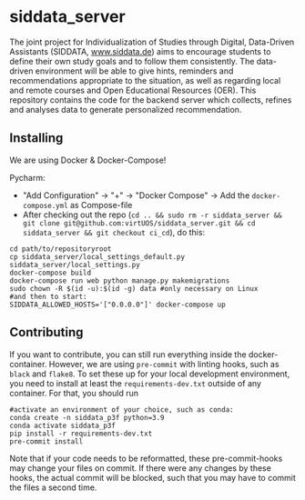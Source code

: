 # siddata_server
The joint project for Individualization of Studies through Digital, Data-Driven Assistants (SIDDATA, www.siddata.de) aims to encourage students  to define their own study goals and to follow them consistently. The data-driven environment will be able to give hints, reminders and recommendations appropriate to the situation, as well as regarding local and remote courses and Open Educational Resources (OER).  This repository contains the code for the backend server which collects, refines and analyses data to generate personalized recommendation.


## Installing

We are using Docker & Docker-Compose!

Pycharm:
* "Add Configuration" -> "+" -> "Docker Compose" -> Add the `docker-compose.yml` as Compose-file
* After checking out the repo (`cd .. && sudo rm -r siddata_server && git clone git@github.com:virtUOS/siddata_server.git && cd siddata_server && git checkout ci_cd`), do this:
```
cd path/to/repositoryroot
cp siddata_server/local_settings_default.py siddata_server/local_settings.py
docker-compose build
docker-compose run web python manage.py makemigrations
sudo chown -R $(id -u):$(id -g) data #only necessary on Linux
#and then to start:
SIDDATA_ALLOWED_HOSTS='["0.0.0.0"]' docker-compose up
```

## Contributing

If you want to contribute, you can still run everything inside the docker-container. However, we are using `pre-commit`
with linting hooks, such as `black` and `flake8`. To set these up for your local development environment, you need
to install at least the `requirements-dev.txt` outside of any container. For that, you should run
```
#activate an environment of your choice, such as conda:
conda create -n siddata_p3f python=3.9
conda activate siddata_p3f
pip install -r requirements-dev.txt
pre-commit install
```
Note that if your code needs to be reformatted, these pre-commit-hooks may change your files on commit. If there
were any changes by these hooks, the actual commit will be blocked, such that you may have to commit the files a
second time.
